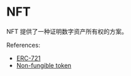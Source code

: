# NFT

NFT 提供了一种证明数字资产所有权的方案。

References: 
- [ERC-721](http://erc721.org/)
- [Non-fungible token](https://en.wikipedia.org/wiki/Non-fungible_token)


